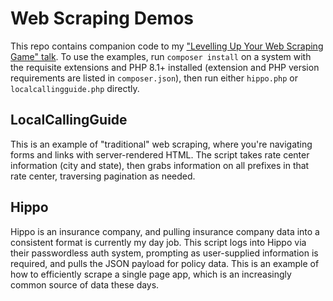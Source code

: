 Web Scraping Demos
==================

This repo contains companion code to my ["Levelling Up Your Web Scraping Game" talk](https://ian.im/scrapeuk22).
To use the examples, run `composer install` on a system with the requisite extensions and PHP 8.1+ installed (extension
and PHP version requirements are listed in `composer.json`), then run either `hippo.php` or `localcallingguide.php`
directly.

LocalCallingGuide
-----------------

This is an example of "traditional" web scraping, where you're navigating forms and links with server-rendered HTML.
The script takes rate center information (city and state), then grabs information on all prefixes in that rate center,
traversing pagination as needed.

Hippo
-----

Hippo is an insurance company, and pulling insurance company data into a consistent format is currently my day job.
This script logs into Hippo via their passwordless auth system, prompting as user-supplied information is required,
and pulls the JSON payload for policy data. This is an example of how to efficiently scrape a single page app,
which is an increasingly common source of data these days.

